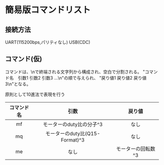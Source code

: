 # 簡易版コマンドリスト

## 接続方法
UART(115200bps,パリティなし)
USB(CDC)

## コマンド(仮)
コマンドは、\nで終端される文字列から構成され、空白で分割される。
"コマンド名　引数1 引数2 引数3 ...\n"の順で与えられ、
"戻り値1 戻り値2 戻り値3\n"となる。 

原則として10進法で表現を行う

| コマンド名 |              引数              |       戻り値       |
| :--------: | :----------------------------: | :----------------: |
|     mf     |    モーターのduty比の分子^3    |        なし        |
|     mq     | モーターのduty比(Q15-Format)^3 |        なし        |
|     me     |              なし              | モーターの回転数^3 |
